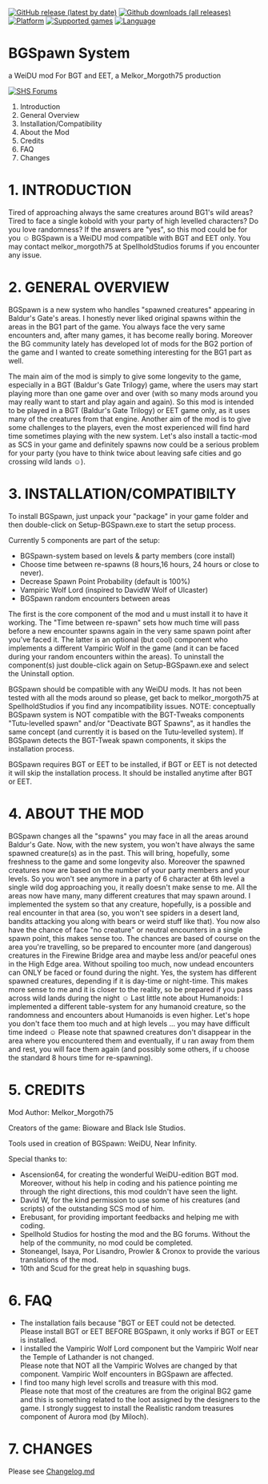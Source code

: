 [![GitHub release (latest by date)](https://img.shields.io/github/v/release/SpellholdStudios/BGSpawn?color=darkred&include_prereleases&label=latest%20release)](https://github.com/SpellholdStudios/BGSpawn/releases/latest)
[![Github downloads (all releases)](https://img.shields.io/github/downloads/SpellholdStudios/BGSpawn/total.svg?color=gold)](https://github.com/SpellholdStudios/BGSpawn/releases)
[![Platform](https://img.shields.io/static/v1?label=platform&message=Windows%20%7C%20macOS%20%7C%20Linux&color=informational)](https://github.com/SpellholdStudios/BGSpawn/releases/latest)
[![Supported games](https://img.shields.io/static/v1?label=supported%20games&message=BG2%20%7C%20BGT%20%7C%20BG2%3AEE%20%7C%20EET&color=indigo)](https://github.com/SpellholdStudios/BGSpawn/releases)
[![Language](https://img.shields.io/static/v1?label=language&message=English%20%7C%20French%20%7C%20German%20%7C%20Italian%20%7C%20Russian%20%7C%20Spanish%20%7C%20Chinese&color=limegreen)](https://github.com/SpellholdStudios/BGSpawn/releases)

# BGSpawn System

a WeiDU mod For BGT and EET, a Melkor_Morgoth75 production

[![SHS Forums](https://img.shields.io/static/v1?label=Discussion&message=SHS%20Forums&color=951514&labelColor=eee&style=for-the-badge)](http://www.shsforums.net/topic/39639-release-bgspawn-version-111 "Spellhold Studios Forums")

1. Introduction
2. General Overview
3. Installation/Compatibility
4. About the Mod
5. Credits
6. FAQ
7. Changes

# 1. INTRODUCTION

Tired of approaching always the same creatures around BG1's wild areas? Tired to face a single kobold with your party of high levelled characters? Do you love randomness? If the answers are "yes", so this mod could be for you ☺ 
BGSpawn is a WeiDU mod compatible with BGT and EET only. You may contact melkor_morgoth75 at SpellholdStudios forums if you encounter any issue.

# 2. GENERAL OVERVIEW

BGSpawn is a new system who handles "spawned creatures" appearing in Baldur's Gate's areas. I honestly never liked original spawns within the areas in the BG1 part of the game. You always face the very same encounters and, after many games, it has become really boring. Moreover the BG community lately has developed lot of mods for the BG2 portion of the game and I wanted to create something interesting for the BG1 part as well.

The main aim of the mod is simply to give some longevity to the game, especially in a BGT (Baldur's Gate Trilogy) game, where the users may start playing more than one game over and over (with so many mods around you may really want to start and play again and again).
So this mod is intended to be played in a BGT (Baldur's Gate Trilogy) or EET game only, as it uses many of the creatures from that engine.
Another aim of the mod is to give some challenges to the players, even the most experienced will find hard time sometimes playing with the new system. Let's also install a tactic-mod as SCS in your game and definitely spawns now could be a serious problem for your party (you have to think twice about leaving safe cities and go crossing wild lands ☺).

# 3. INSTALLATION/COMPATIBILTY

To install BGSpawn, just unpack your "package" in your game folder and then double-click on Setup-BGSpawn.exe to start the setup process.

Currently 5 components are part of the setup:
   - BGSpawn-system based on levels & party members (core install)
   - Choose time between re-spawns (8 hours,16 hours, 24 hours or close to never).
   - Decrease Spawn Point Probability (default is 100%)
   - Vampiric Wolf Lord (inspired to DavidW Wolf of Ulcaster)
   - BGSpawn random encounters between areas

The first is the core component of the mod and u must install it to have it working.
The "Time between re-spawn" sets how much time will pass before a new encounter spawns again in the very same spawn point after you've faced it. The latter is an optional (but cool) component who implements a different Vampiric Wolf in the game (and it can be faced during your random encounters within the areas).
To uninstall the component(s) just double-click again on Setup-BGSpawn.exe and select the Uninstall option.

BGSpawn should be compatible with any WeiDU mods. It has not been tested with all the mods around so please, get back to melkor_morgoth75 at SpellholdStudios if you find any incompatibility issues.
NOTE: conceptually BGSpawn system is NOT compatible with the BGT-Tweaks components "Tutu-levelled spawn" and/or "Deactivate BGT Spawns", as it handles the same concept (and currently it is based on the Tutu-levelled system). If BGSpawn detects the BGT-Tweak spawn components, it skips the installation process.

BGSpawn requires BGT or EET to be installed, if BGT or EET is not detected it will skip the installation process. It should be installed anytime after BGT or EET.

# 4. ABOUT THE MOD

BGSpawn changes all the "spawns" you may face in all the areas around Baldur's Gate. Now, with the new system, you won't have always the same spawned creature(s) as in the past. This will bring, hopefully, some freshness to the game and some longevity also. Moreover the spawned creatures now are based on the number of your party members and your levels. So you won't see anymore in a party of 6 character at 6th level a single wild dog approaching you, it really doesn't make sense to me. 
All the areas now have many, many different creatures that may spawn around. I implemented the system so that any creature, hopefully, is a possible and real encounter in that area (so, you won't see spiders in a desert land, bandits attacking you along with bears or weird stuff like that). 
You now also have the chance of face "no creature" or neutral encounters in a single spawn point, this makes sense too. The chances are based of course on the area you're travelling, so be prepared to encounter more (and dangerous) creatures in the Firewine Bridge area and maybe less and/or peaceful ones in the High Edge area.
Without spoiling too much, now undead encounters can ONLY be faced or found during the night. Yes, the system has different spawned creatures, depending if it is day-time or night-time. This makes more sense to me and it is closer to the reality, so be prepared if you pass across wild lands during the night ☺ 
Last little note about Humanoids: I implemented a different table-system for any humanoid creature, so the randomness and encounters about Humanoids is even higher. Let's hope you don't face them too much and at high levels … you may have difficult time indeed ☺
Please note that spawned creatures don't disappear in the area where you encountered them and eventually, if u ran away from them and rest, you will face them again (and possibly some others, if u choose the standard 8 hours time for re-spawning).

# 5. CREDITS

Mod Author: Melkor_Morgoth75

Creators of the game: Bioware and Black Isle Studios.

Tools used in creation of BGSpawn: WeiDU, Near Infinity.

Special thanks to:
  - Ascension64, for creating the wonderful WeiDU-edition BGT mod. Moreover, without his help in coding and his patience pointing me through the right directions, this mod couldn't have seen the light.
  - David W, for the kind permission to use some of his creatures (and scripts) of the outstanding SCS mod of him.
  - Erebusant, for providing important feedbacks and helping me with coding.
  - Spellhold Studios for hosting the mod and the BG forums. Without the help of the community, no mod could be completed.
  - Stoneangel, Isaya, Por Lisandro, Prowler & Cronox to provide the various translations of the mod.
  - 10th and Scud for the great help in squashing bugs.

# 6. FAQ
   - The installation fails because "BGT or EET could not be detected.  
   Please install BGT or EET BEFORE BGSpawn, it only works if BGT or EET is installed.
   - I installed the Vampiric Wolf Lord component but the Vampiric Wolf near the Temple of Lathander is not changed.  
   Please note that NOT all the Vampiric Wolves are changed by that component. Vampiric Wolf encounters in BGSpawn are affected.
   - I find too many high level scrolls and treasure with this mod.  
   Please note that most of the creatures are from the original BG2 game and this is something related to the loot assigned by the designers to the game. I strongly suggest to install the Realistic random treasures component of Aurora mod (by Miloch).

# 7. CHANGES

Please see [Changelog.md ](https://github.com/SpellholdStudios/BGSpawn/blob/master/BGSpawn/Changelog.md)
